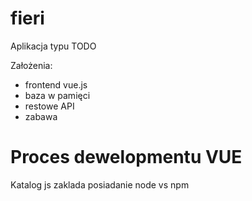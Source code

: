 # fieri

Aplikacja typu TODO

Założenia:
- frontend vue.js
- baza w pamięci
- restowe API
- zabawa

# Proces dewelopmentu VUE
Katalog js zaklada posiadanie node vs npm